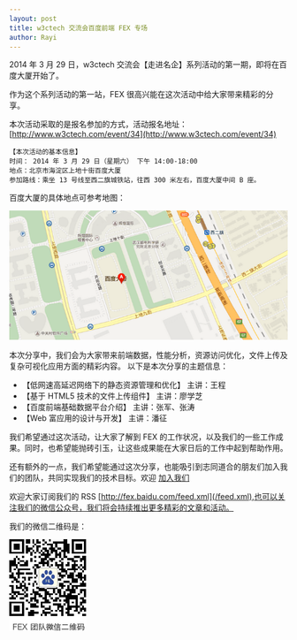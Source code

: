 ```yaml
---
layout: post
title: w3ctech 交流会百度前端 FEX 专场
author: Rayi
---
```


2014 年 3 月 29 日，w3ctech 交流会【走进名企】系列活动的第一期，即将在百度大厦开始了。

作为这个系列活动的第一站，FEX 很高兴能在这次活动中给大家带来精彩的分享。

本次活动采取的是报名参加的方式，活动报名地址： [http://www.w3ctech.com/event/34](http://www.w3ctech.com/event/34)

    【本次活动的基本信息】
    时间： 2014 年 3 月 29 日（星期六） 下午 14:00-18:00
    地点：北京市海淀区上地十街百度大厦
    参加路线：乘坐 13 号线至西二旗城铁站，往西 300 米左右，百度大厦中间 B 座。

百度大厦的具体地点可参考地图：

![百度大厦 B 座](/img/fex-w3ctech-2014/map.png)

本次分享中，我们会为大家带来前端数据，性能分析，资源访问优化，文件上传及复杂可视化应用方面的精彩内容。
以下是本次分享的主题信息：

+ 【低网速高延迟网络下的静态资源管理和优化】 主讲：王程
+ 【基于 HTML5 技术的文件上传组件】 主讲：廖学芝
+ 【百度前端基础数据平台介绍】 主讲：张军、张涛
+ 【Web 富应用的设计与开发】 主讲：潘征

我们希望通过这次活动，让大家了解到 FEX 的工作状况，以及我们的一些工作成果。同时，也希望能抛砖引玉，让这些成果能在大家日后的工作中起到帮助作用。

还有额外的一点，我们希望能通过这次分享，也能吸引到志同道合的朋友们加入我们的团队，共同实现我们的技术目标。欢迎 [加入我们](/we-need-you/)

欢迎大家订阅我们的 RSS [http://fex.baidu.com/feed.xml](/feed.xml),也可以关注我们的微信公众号，我们将会持续推出更多精彩的文章和活动。

我们的微信二维码是：

![FEX 团队微信二维码](/public/images/erwei.png)